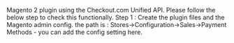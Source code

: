 Magento 2 plugin using the Checkout.com Unified API.
Please follow the below step to check this functionally.
Step 1 : Create the plugin files and the Magento admin config.
the path is : Stores->Configuration->Sales->Payment Methods - you can add the config setting here.




